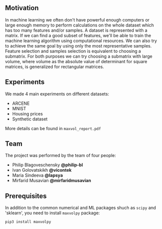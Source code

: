 ## Motivation
In machine learning we often don't have powerful enough computers or large enough memory to perform calculations on the whole dataset which has too many features and/or samples. A dataset is represented with a matrix. If we can find a good subset of features, we'll be able to train the machine learning algorithm using computational resources. We can also try to achieve the same goal by using only the most representative samples. Feature selection and samples selection is equivalent to choosing a submatrix. For both purposes we can try choosing a submatrix with large volume, where volume as the absolute value of determinant for square matrices, is generalized for rectangular matrices. 

## Experiments
We made 4 main experiments on different datasets:
* ARCENE
* MNIST
* Housing prices
* Synthetic dataset

More details can be found in `maxvol_report.pdf`

## Team
The project was performed by the team of four people:
* Philip Blagoveschensky **@philip-bl**
* Ivan Golovatskikh **@vicontek**
* Maria Sindeeva **@lapsya**
* Mirfarid Musavian **@mirfaridmusavian**

## Prerequisites
In addition to the common numerical and ML packages shuch as `scipy` and 'sklearn', you need to install `maxvolpy` package:

``pip3 install maxvolpy``
